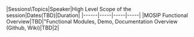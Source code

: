|Sessions\Topics|Speaker|High Level Scope of the session|Dates(TBD)|Duration|
|------|-----|-----|-----|
|MOSIP Functional Overview|TBD|"Functional Modules, Demo, Documentation Overview (Github, Wiki)|TBD|2|





